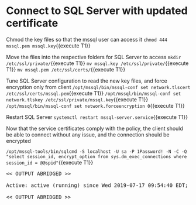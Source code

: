 # Connect to SQL Server with updated certificate

Chmod the key files so that the mssql user can access it
`chmod 444 mssql.pem mssql.key`{{execute T1}} 

Move the files into the respective folders for SQL Server to access
`mkdir /etc/ssl/private/`{{execute T1}} 
`mv mssql.key /etc/ssl/private/`{{execute T1}} 
`mv mssql.pem /etc/ssl/certs/`{{execute T1}} 

Tune SQL Server configuration to read the new key files, and force encryption only from client
`/opt/mssql/bin/mssql-conf set network.tlscert /etc/ssl/certs/mssql.pem`{{execute T1}} 
`/opt/mssql/bin/mssql-conf set network.tlskey /etc/ssl/private/mssql.key`{{execute T1}} 
`/opt/mssql/bin/mssql-conf set network.forceencryption 0`{{execute T1}} 

Restart SQL Server
`systemctl restart mssql-server.service`{{execute T1}}

Now that the service certificates comply with the policy, the client should be able to connect
without any issue, and the connection should be encrypted

`/opt/mssql-tools/bin/sqlcmd -S localhost -U sa -P 1Password! -N -C -Q "select session_id, encrypt_option from sys.dm_exec_connections where session_id = @@spid"`{{execute T1}}

<pre class="file">
<< OUTPUT ABRIDGED >>

Active: active (running) since Wed 2019-07-17 09:54:40 EDT; 2s ago

<< OUTPUT ABRIDGED >>
</pre>
